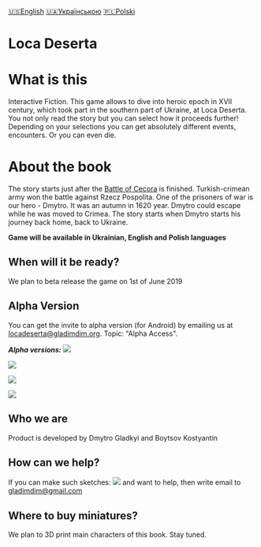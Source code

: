 [🇺🇸English](index_en.md)
[🇺🇦Українською](index.md)
[🇵🇱Polski](index_pl.md)

# Loca Deserta

# What is this

Interactive Fiction. This game allows to dive into heroic epoch in XVII century, which took part in the southern part of Ukraine, at Loca Deserta. You not only read the story but you can select how it proceeds further! Depending on your selections you can get absolutely different events, encounters. Or you can even die.


# About the book

The story starts just after the [Battle of Cecora](https://en.wikipedia.org/wiki/Battle_of_Cecora_(1620)) is finished. Turkish-crimean army won the battle against Rzecz Pospolita. One of the prisoners of war is our hero - Dmytro. It was an autumn in 1620 year. Dmytro could escape while he was moved to Crimea. The story starts when Dmytro starts his journey back home, back to Ukraine.

**Game will be available in Ukrainian, English and Polish languages**

## When will it be ready?

We plan to beta release the game on 1st of June 2019

## Alpha Version

You can get the invite to alpha version (for Android) by emailing us at locadeserta@gladimdim.org. Topic: "Alpha Access".

***Alpha versions:***
![](images/screenshot_landing.jpg)

![](images/select_option.jpg)

![](images/story.jpg)

![](images/screenshot_story_list.jpg)

## Who we are

Product is developed by Dmytro Gladkyi and Boytsov Kostyantin

## How can we help?

If you can make such sketches: ![](vesterfeld_example.jpg) and want to help, then write email to gladimdim@gmail.com

## Where to buy miniatures?

We plan to 3D print main characters of this book. Stay tuned.

